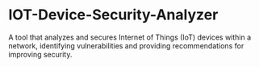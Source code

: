# IOT-Device-Security-Analyzer
A tool that analyzes and secures Internet of Things (IoT) devices within a network, identifying vulnerabilities and providing recommendations for improving security.
